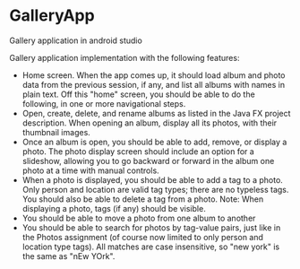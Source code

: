 # GalleryApp
Gallery application in android studio

Gallery application implementation with the following features:
* Home screen. When the app comes up, it should load album and photo data from the previous session, if any, and list all albums with names in plain text. Off this "home" screen, you should be able to do the following, in one or more navigational steps.
* Open, create, delete, and rename albums as listed in the Java FX project description. When opening an album, display all its photos, with their thumbnail images.
* Once an album is open, you should be able to add, remove, or display a photo. The photo display screen should include an option for a slideshow, allowing you to go backward or forward in the album one photo at a time with manual controls.
* When a photo is displayed, you should be able to add a tag to a photo. Only person and location are valid tag types; there are no typeless tags. You should also be able to delete a tag from a photo. Note: When displaying a photo, tags (if any) should be visible.
* You should be able to move a photo from one album to another
* You should be able to search for photos by tag-value pairs, just like in the Photos assignment (of course now limited to only person and location type tags). All matches are case insensitive, so "new york" is the same as "nEw YOrk".
